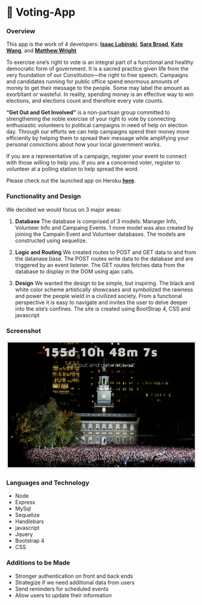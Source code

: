 # :raising_hand: Voting-App

### Overview

This app is the work of 4 developers: <strong>[Isaac Lubinski](https://github.com/rustinpeace91)</strong>, <strong>[Sara Broad](https://github.com/SaraBroad)</strong>, <strong>[Kate Wang](https://github.com/KTWangster)</strong>, and <strong>[Matthew Wright](https://github.com/Mjohnwright)</strong>

To exercise one’s right to vote is an integral part of a functional and healthy democratic form of government. It is a sacred practice given life from the very foundation of our Constitution—the right to free speech. Campaigns and candidates running for public office spend enormous amounts of money to get their message to the people. Some may label the amount as exorbitant or wasteful. In reality, spending money is an effective way to win elections, and elections count and therefore every vote counts. 

<strong>“Get Out and Get Involved”</strong> is a non-partisan group committed to strengthening the noble exercise of your right to vote by connecting enthusiastic volunteers to political campaigns in need of help on election day. Through our efforts we can help campaigns spend their money more efficiently by helping them to spread their message while amplifying your personal convictions about how your local government works. 

If you are a representative of a campaign, register your event to connect with those willing to help you. If you are a concerned voter, register to volunteer at a polling station to help spread the word. 

 Please check out the launched app on Heroku <strong>[here](https://mighty-basin-40310.herokuapp.com/)</strong>.

### Functionality and Design
We decided we would focus on 3 major areas:
  
  1. <strong>Database</strong> The database is comprised of 3 models: Manager Info, Volunteer Info and Campaing Events.  1 more model was also created by joining the Campain Event and Volunteer databases.  The models are constructed using sequelize.
  
  2. <strong>Logic and Routing</strong> We created routes to POST and GET data to and from the datanase base.  The POST routes write data to the database and are triggered by an event listener. The GET routes fetches data from the database to display in the DOM using ajax calls.
  
  3. <strong>Design</strong> We wanted the design to be simple, but inspiring.   The black and white color scheme artistically showcases and symbolized the rawness and power the people wield in a civilized society.  From a functional perspective it is easy to navigate and invites the user to delve deeper into the site’s confines.  The site is created using BootStrap 4, CSS and javascript
  

### Screenshot
![Full Size](public/assets/images/homepage.png)

### Languages and Technology
* Node
* Express
* MySql
* Sequelize
* Handlebars
* javascript
* Jquery
* Bootstrap 4
* CSS

### Additions to be Made

* Stronger authentication on front and back ends
* Strategize if we need additional data from users
* Send reminders for scheduled events
* Allow users to update their information
